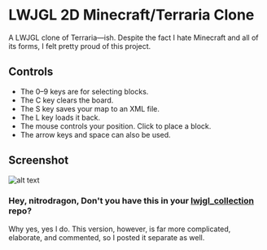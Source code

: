 # LWJGL 2D Minecraft/Terraria Clone
A LWJGL clone of Terraria—ish.
Despite the fact I hate Minecraft and all of its forms, I felt pretty proud of this project. 
## Controls
 - The 0–9 keys are for selecting blocks.
 - The C key clears the board.
 - The S key saves your map to an XML file.
 - The L key loads it back.
 - The mouse controls your position. Click to place a block.
 - The arrow keys and space can also be used.

## Screenshot
![alt text](https://3.bp.blogspot.com/-uKpEeZUw6TU/WWEsGhkOp2I/AAAAAAAAC2U/tTDlsN7RKSMbuzBbPdm2J8NUqBStNsEqgCLcBGAs/s320/screenshot.png)

### Hey, nitrodragon, Don't you have this in your [lwjgl_collection](http://github.com/nitrodragon/lwjgl_collection) repo?
Why yes, yes I do. This version, however, is far more complicated, elaborate, and commented, so I posted it separate as well.
